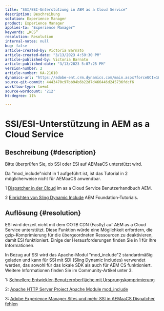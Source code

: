 ```yaml
---
title: "SSI/ESI-Unterstützung in AEM as a Cloud Service"
description: Beschreibung
solution: Experience Manager
product: Experience Manager
applies-to: "Experience Manager"
keywords: „KCS“
resolution: Resolution
internal-notes: null
bug: false
article-created-by: Victoria Barnato
article-created-date: "3/13/2023 4:50:30 PM"
article-published-by: Victoria Barnato
article-published-date: "3/13/2023 5:07:25 PM"
version-number: 2
article-number: KA-21610
dynamics-url: "https://adobe-ent.crm.dynamics.com/main.aspx?forceUCI=1&pagetype=entityrecord&etn=knowledgearticle&id=12a61729-bfc1-ed11-83ff-6045bd006079"
source-git-commit: 4443470c97bb94b6b22d7d466446d245736fdcf6
workflow-type: tm+mt
source-wordcount: '212'
ht-degree: 11%

---
```


# SSI/ESI-Unterstützung in AEM as a Cloud Service

## Beschreibung {#description}


Bitte überprüfen Sie, ob SSI oder ESI auf AEMaaCS unterstützt wird.

Da &quot;mod_include&quot;nicht in 1 aufgeführt ist, ist das Tutorial in 2 möglicherweise nicht für AEMaaCS anwendbar.

1 [Dispatcher in der Cloud](https://experienceleague.adobe.com/docs/experience-manager-cloud-service/content/implementing/content-delivery/disp-overview.html?lang=de) im as a Cloud Service Benutzerhandbuch AEM.

2 [Einrichten von Sling Dynamic Include](https://experienceleague.adobe.com/docs/experience-manager-learn/foundation/development/set-up-sling-dynamic-include.html?lang=de) AEM Foundation-Tutorials.




## Auflösung {#resolution}


ESI wird derzeit nicht mit dem OOTB CDN (Fastly) auf AEM as a Cloud Service unterstützt. Diese Funktion würde eine Möglichkeit erfordern, die gzip-Komprimierung für die übergeordneten Ressourcen zu deaktivieren, damit ESI funktioniert. Einige der Herausforderungen finden Sie in 1 für Ihre Informationen.

In Bezug auf SSI wird das Apache-Modul &quot;mod_include&quot;2 standardmäßig geladen und kann für SSI mit SDI (Sling Dynamic Includes) verwendet werden, das sowohl für das lokale SDK als auch für AEM CS funktioniert. Weitere Informationen finden Sie im Community-Artikel unter 3.

1: [Schnellere Entwickler-Benutzeroberfläche mit Ursprungskomprimierung](https://developer.fastly.com/reference/vcl/statements/esi/#esi-with-origin-compression)

2: [Apache HTTP Server Project Apache Module mod_include](https://httpd.apache.org/docs/2.4/mod/mod_include.html)

3: [Adobe Experience Manager Sites und mehr SSI in AEMaaCS Dispatcher fehlen](https://experienceleaguecommunities.adobe.com/t5/adobe-experience-manager/lack-of-ssi-in-aemaacs-dispatcher/td-p/392044)
